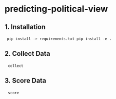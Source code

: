 # predicting-political-view

## 1. Installation
` ` `
 pip install -r requirements.txt
 pip install -e .
` ` `

## 2. Collect Data 
` ` `
collect 
` ` `

## 3. Score Data
` ` `
score
` ` `
